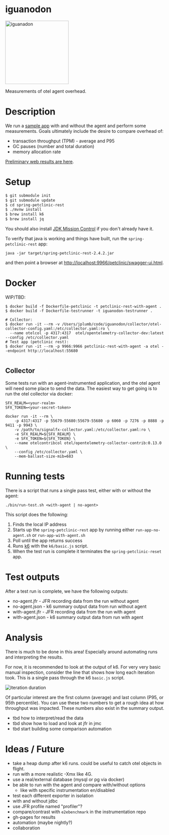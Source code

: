 # iguanodon

<img src="https://raw.githubusercontent.com/breedx-splk/iguanodon/main/doc/iguanodon.svg" width="200" alt="iguanadon"/>

Measurements of otel agent overhead.

# Description

We run a [sample app](https://github.com/spring-petclinic/spring-petclinic-rest) 
with and without the agent and perform some measurements. Goals ultimately
include the desire to compare overhead of:

* transaction throughput (TPM) - average and P95
* GC pauses (number and total duration)
* memory allocation rate

[Preliminary web results are here](https://breedx-splk.github.io/iguanodon/web/).

# Setup

```bash
$ git submodule init
$ git submodule update
$ cd spring-petclinic-rest
$ ./mvnw install
$ brew install k6
$ brew install jq
```

You should also install [JDK Mission Control](https://adoptopenjdk.net/jmc) if you don't already have it.

To verify that java is working and things have built, 
run the `spring-petclinic-rest` app:

`java -jar target/spring-petclinic-rest-2.4.2.jar`

and then point a browser at [http://localhost:9966/petclinic/swagger-ui.html](http://localhost:9966/petclinic/swagger-ui.html).

# Docker

WIP/TBD:

```
$ docker build -f Dockerfile-petclinic -t petclinic-rest-with-agent .
$ docker build -f Dockerfile-testrunner -t iguanodon-testrunner .

# Collector:
$ docker run -it --rm -v /Users/jplumb/code/iguanodon/collector/otel-collector-config.yaml:/etc/collector.yaml:ro \
  --name otelcol -p 4317:4317  otel/opentelemetry-collector-dev:latest --config /etc/collector.yaml
# Test app (petclinic rest):
$ docker run -it --rm -p 9966:9966 petclinic-rest-with-agent -a otel --endpoint http://localhost:55680


```

## Collector

Some tests run with an agent-instrumented application, and the otel
agent will need some place to send the data.
The easiest way to get going is to run the otel collector via docker:

```
SFX_REALM=<your-realm>
SFX_TOKEN=<your-secret-token>

docker run -it --rm \
	-p 4317:4317 -p 55679-55680:55679-55680 -p 6060 -p 7276 -p 8888 -p 9411 -p 9943 \
	-v /path/to/signalfx-collector.yaml:/etc/collector.yaml:ro \
	-e SFX_REALM=${SFX_REALM} \
	-e SFX_TOKEN=${SFX_TOKEN} \
	--name otelcontribcol otel/opentelemetry-collector-contrib:0.13.0 \
	--config /etc/collector.yaml \
	--mem-ballast-size-mib=683
```

# Running tests

There is a script that runs a single pass test, either with or without the agent:

```
./bin/run-test.sh <with-agent | no-agent>
```

This script does the following:
1. Finds the local IP address
1. Starts up the `spring-petclinic-rest` app by running either `run-app-no-agent.sh` or `run-app-with-agent.sh`
1. Poll until the app returns success
1. Runs [k6](https://k6.io/) with the `k6/basic.js` script.
1. When the test run is complete it terminates the `spring-petclinic-reset` app.

# Test outputs

After a test run is complete, we have the following outputs:

* no-agent.jfr - JFR recording data from the run without agent
* no-agent.json - k6 summary output data from run without agent
* with-agent.jfr - JFR recording data from the run with agent
* with-agent.json - k6 summary output data from run with agent

# Analysis

There is much to be done in this area!  Especially around automating runs and interpreting the 
results. 

For now, it is recommended to look at the output of k6. For very very basic manual inspection, 
consider the line that shows how long each iteration took.  This is a single pass through the k6 `basic.js`
script.

![iteration duration](https://raw.githubusercontent.com/breedx-splk/iguanodon/main/doc/iteration_duration.png)

Of particular interest are the first column (average) and last column (P95, or 95th percentile).
You can use these two numbers to get a rough idea at how throughput was impacted.
These numbers also exist in the summary output.

* tbd how to interpret/read the data
* tbd show how to load and look at jfr in jmc
* tbd start building some comparison automation

# Ideas / Future

* take a heap dump after k6 runs.  could be useful to catch otel objects in flight.
* run with a more realistic -Xmx like 4G. 
* use a real/external database (mysql or pg via docker)
* be able to run with the agent and compare with/without options
    * like with specific instrumentation en/disabled
* test each different exporter in isolation
* with and without jdbc
* use JFR profile named "profiler"?
* compare/contrast with `e2ebenchmark` in the instrumentation repo
* gh-pages for results
* automation (maybe nightly?)
* collaboration

